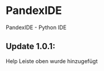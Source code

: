 # PandexIDE

PandexIDE - Python IDE

[Bild 1]: C:\Users\USER\Pictures\Untitled.png  "Optionaler Titel"

## Update 1.0.1:
Help Leiste oben wurde hinzugefügt
